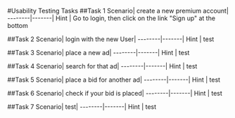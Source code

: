#Usability Testing Tasks
##Task 1
Scenario| create a new premium account|
--------|-------|
Hint	| Go to login, then click on the link "Sign up" at the bottom

##Task 2
Scenario| login with the new User|
--------|-------|
Hint	| test

##Task 3
Scenario| place a new ad|
--------|-------|
Hint	| test

##Task 4
Scenario| search for that ad|
--------|-------|
Hint	| test

##Task 5
Scenario| place a bid for another ad|
--------|-------|
Hint	| test

##Task 6
Scenario| check if your bid is placed|
--------|-------|
Hint	| test

##Task 7
Scenario| test|
--------|-------|
Hint	| test